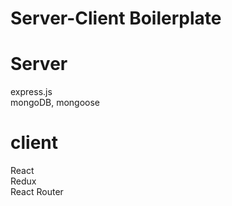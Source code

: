 # Server-Client Boilerplate  

# Server  
express.js  
mongoDB, mongoose

# client  
React  
Redux  
React Router

